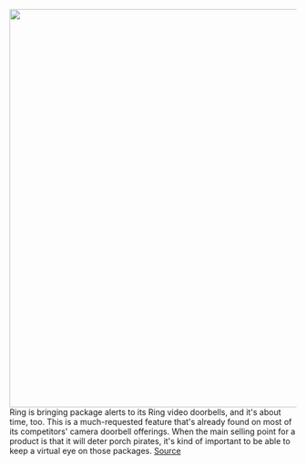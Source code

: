 <img src='https://cdn.vox-cdn.com/thumbor/ILa2eYaVGP9CSIWJv8zJFu29k0Q=/0x0:2040x1360/1200x800/filters:focal(857x517:1183x843)/cdn.vox-cdn.com/uploads/chorus_image/image/69920873/dseifert_20210323_4486_0003.0.jpg' width='700px' /><br/>
Ring is bringing package alerts to its Ring video doorbells, and it's about time, too. This is a much-requested feature that's already found on most of its competitors' camera doorbell offerings. When the main selling point for a product is that it will deter porch pirates, it's kind of important to be able to keep a virtual eye on those packages.
<a href='https://www.theverge.com/2021/9/28/22691923/ring-video-doorbell-package-alerts-amazon-event'> Source <a/>
